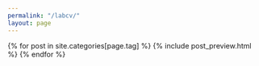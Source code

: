 ```yaml
---
permalink: "/labcv/"
layout: page
---
```


{% for post in site.categories[page.tag] %}
    {% include post_preview.html %}
{% endfor %}
